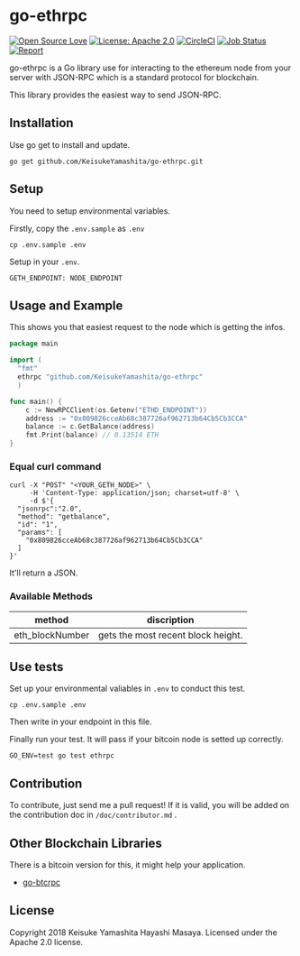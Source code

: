 # go-ethrpc

[![Open Source Love](https://badges.frapsoft.com/os/v1/open-source.svg?v=103)](https://github.com/ellerbrock/open-source-badges/)
[![License: Apache 2.0](https://img.shields.io/badge/License-Apache%202.0-blue.svg)](https://opensource.org/licenses/Apache-2.0)
[![CircleCI](https://circleci.com/gh/KeisukeYamashita/go-ethrpc/tree/develop.svg?style=svg)](https://circleci.com/gh/KeisukeYamashita/go-ethrpc/tree/develop)
[![Job Status](https://inspecode.rocro.com/badges/github.com/KeisukeYamashita/go-ethrpc/status?token=p273sFfQS5RMvjwD2lHfaiXcFW-B3-Ahs32p8DnrK40)](https://inspecode.rocro.com/jobs/github.com/KeisukeYamashita/go-ethrpc/latest?completed=true)
[![Report](https://inspecode.rocro.com/badges/github.com/KeisukeYamashita/go-ethrpc/report?token=p273sFfQS5RMvjwD2lHfaiXcFW-B3-Ahs32p8DnrK40&branch=master)](https://inspecode.rocro.com/reports/github.com/KeisukeYamashita/go-ethrpc/branch/master/summary)


go-ethrpc is a Go library use for interacting to the ethereum node from your server with JSON-RPC which is a standard protocol for blockchain.

This library provides the easiest way to send JSON-RPC.

## Installation
Use go get to install and update.

```
go get github.com/KeisukeYamashita/go-ethrpc.git
```

## Setup
You need to setup environmental variables.

Firstly, copy the `.env.sample` as `.env`

```
cp .env.sample .env
```

Setup in your `.env`.

```
GETH_ENDPOINT: NODE_ENDPOINT
```

## Usage and Example
This shows you that easiest request to the node which is getting the infos.

```go
package main

import (
  "fmt"
  ethrpc "github.com/KeisukeYamashita/go-ethrpc"
  )

func main() {
	c := NewRPCClient(os.Getenv("ETHD_ENDPOINT"))
	address := "0x809826cceAb68c387726af962713b64Cb5Cb3CCA"
	balance := c.GetBalance(address)
	fmt.Print(balance) // 0.13514 ETH
}
```

### Equal curl command

```
curl -X "POST" "<YOUR_GETH_NODE>" \
     -H 'Content-Type: application/json; charset=utf-8' \
     -d $'{
  "jsonrpc":"2.0",
  "method": "getbalance",
  "id": "1",
  "params": [
    "0x809826cceAb68c387726af962713b64Cb5Cb3CCA"
  ]
}'
```

It'll return a JSON.

### Available Methods

| method| discription |
|:----:|:----:|
| eth_blockNumber | gets the most recent block height. |


## Use tests
Set up your environmental valiables in `.env` to conduct this test.

```
cp .env.sample .env
```

Then write in your endpoint in this file.


Finally run your test. It will pass if your bitcoin node is setted up correctly.

```
GO_ENV=test go test ethrpc
```

## Contribution
To contribute, just send me a pull request!
If it is valid, you will be added on the contribution doc in `/doc/contributor.md` .

## Other Blockchain Libraries
There is a bitcoin version for this, it might help your application.

- [go-btcrpc](https://github.com/KeisukeYamashita/go-btcrpc)

## License
Copyright 2018 Keisuke Yamashita Hayashi Masaya.
Licensed under the Apache 2.0 license.
